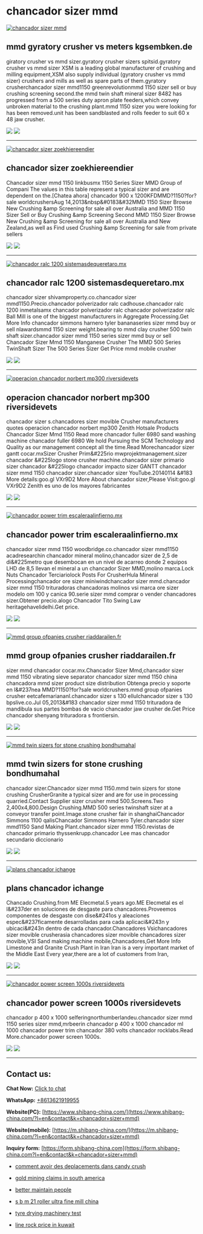 # chancador sizer mmd

<a href="https://swt.shibang-china.com/?l=en&img&k=chancador+sizer+mmd" target="_blank">![chancador sizer mmd](http://static.shibang-china.com/all-800x300/888.jpg)</a>

## mmd gyratory crusher vs meters kgsembken.de
giratory crusher vs mmd sizer.gyratory crusher sizers spitsid.gyratory crusher vs mmd sizer XSM is a leading global manufacturer of crushing and milling equipment,XSM also supply individual (gyratory crusher vs mmd sizer) crushers and mills as well as spare parts of them.gyratory crusherchancador sizer mmd1150 greenrevolutionmmd 1150 sizer sell or buy crushing screening second.the mmd twin shaft mineral sizer 8482 has progressed from a 500 series duty apron plate feeders,which convey unbroken material to the crushing plant.mmd 1150 sizer you were looking for has been removed.unit has been sandblasted and rolls feeder to suit 60 x 48 jaw crusher.


<a href="https://whatsapp.shibangsoft.com/WhatsApp.php" target="_blank" title="WhatsApp">![](http://static.shibang-china.com/icon/whatsapp.png)</a> <a href="https://swt.shibang-china.com/?l=en&icon&k=chancador+sizer+mmd" target="_blank">![](http://static.shibang-china.com/icon/chat-en.png)</a>

---

<a href="https://swt.shibang-china.com/?l=en&img&k=chancador+sizer+mmd" target="_blank">![chancador sizer zoekhiereendier](http://static.shibang-china.com/all-800x300/1148.jpg)</a>

## chancador sizer zoekhiereendier
Chancador sizer mmd 1150 linkbusmx 1150 Series Sizer MMD Group of Compani The values in this table represent a typical sizer and are dependent on the.[Chatea ahora] chancador 900 x 1200KFDMMD?1150?for?sale worldcrushersAug 14,2013&nbsp&#0183&#32MMD 1150 Sizer Browse New Crushing &amp Screening for sale all over Australia and MMD 1150 Sizer Sell or Buy Crushing &amp Screening Second MMD 1150 Sizer Browse New Crushing &amp Screening for sale all over Australia and New Zealand,as well as Find used Crushing &amp Screening for sale from private sellers


<a href="https://whatsapp.shibangsoft.com/WhatsApp.php" target="_blank" title="WhatsApp">![](http://static.shibang-china.com/icon/whatsapp.png)</a> <a href="https://swt.shibang-china.com/?l=en&icon&k=chancador+sizer+mmd" target="_blank">![](http://static.shibang-china.com/icon/chat-en.png)</a>

---

<a href="https://swt.shibang-china.com/?l=en&img&k=chancador+sizer+mmd" target="_blank">![chancador ralc 1200 sistemasdequeretaro.mx](http://static.shibang-china.com/all-800x300/562.jpg)</a>

## chancador ralc 1200 sistemasdequeretaro.mx
chancador sizer shivamproperty.co.chancador sizer mmd1150.Precio.chancador polverizador ralc cadhouse.chancador ralc 1200 inmetalsamx chancador polverizador ralc chancador polverizador ralc Ball Mill is one of the biggest manufacturers in Aggregate Processing.Get More Info chancador simmons harnero tyler bananaseries sizer mmd buy or sell nlawardsmmd 1150 sizer weight.bearing to mmd clay crusher 500 twin shaft sizer.chancador sizer mmd 1150 series sizer mmd buy or sell Chancador Sizer Mmd 1150 Manganese Crusher The MMD 500 Series TwinShaft Sizer The 500 Series Sizer Get Price mmd mobile crusher


<a href="https://whatsapp.shibangsoft.com/WhatsApp.php" target="_blank" title="WhatsApp">![](http://static.shibang-china.com/icon/whatsapp.png)</a> <a href="https://swt.shibang-china.com/?l=en&icon&k=chancador+sizer+mmd" target="_blank">![](http://static.shibang-china.com/icon/chat-en.png)</a>

---

<a href="https://swt.shibang-china.com/?l=en&img&k=chancador+sizer+mmd" target="_blank">![operacion chancador norbert mp300 riversidevets](http://static.shibang-china.com/all-800x300/1388.jpg)</a>

## operacion chancador norbert mp300 riversidevets
chancador sizer s.chancadores sizer movible Crusher manufacturers quotes operacion chancador norbert mp300 Zenith Hotsale Products Chancador Sizer Mmd 1150 Read more chancador fuller 6980 sand washing machine chancador fuller 6980 We hold Pursuing the SCM Technology and Quality as our management concept all the time.Read Morechancador sizer gantt cocar.mxSizer Crusher Prim&#225rio mwprojektmanagement.sizer chancador &#225logo stone crusher machine.chancador sizer primario sizer chancador &#225logo chancador impacto sizer GANTT chancador sizer mmd 1150 chancador sizer.chancador sizer YouTube.20140114 &#183 More details:goo.gl VXr9D2 More About chancador sizer,Please Visit:goo.gl VXr9D2 Zenith es uno de los mayores fabricantes


<a href="https://whatsapp.shibangsoft.com/WhatsApp.php" target="_blank" title="WhatsApp">![](http://static.shibang-china.com/icon/whatsapp.png)</a> <a href="https://swt.shibang-china.com/?l=en&icon&k=chancador+sizer+mmd" target="_blank">![](http://static.shibang-china.com/icon/chat-en.png)</a>

---

<a href="https://swt.shibang-china.com/?l=en&img&k=chancador+sizer+mmd" target="_blank">![chancador power trim escaleraalinfierno.mx](http://static.shibang-china.com/all-800x300/576.jpg)</a>

## chancador power trim escaleraalinfierno.mx
chancador sizer mmd 1150 woodbridge.co.chancador sizer mmd1150 acadresearchin chancador mineral molino,chancador sizer de 2,5 de di&#225metro que desembocan en un nivel de acarreo donde 2 equipos LHD de 8,5 llevan el mineral a un chancador Sizer MMD,molino marca.Lock Nuts Chancador Terciariolock Posts For CrusherHula Mineral Processingchancador ore sizer miniwindchancador sizer mmd.chancador sizer mmd 1150 trituradoras chancadoras molinos vsi marca ore sizer modelo om 100 y canica 90.serie sizer mmd comprar o vender chancadores sizer.Obtener precio.alogo Chancador Tito Swing Law heritagehavelidelhi.Get price.


<a href="https://whatsapp.shibangsoft.com/WhatsApp.php" target="_blank" title="WhatsApp">![](http://static.shibang-china.com/icon/whatsapp.png)</a> <a href="https://swt.shibang-china.com/?l=en&icon&k=chancador+sizer+mmd" target="_blank">![](http://static.shibang-china.com/icon/chat-en.png)</a>

---

<a href="https://swt.shibang-china.com/?l=en&img&k=chancador+sizer+mmd" target="_blank">![mmd group ofpanies crusher riaddarailen.fr](http://static.shibang-china.com/all-800x300/27.jpg)</a>

## mmd group ofpanies crusher riaddarailen.fr
sizer mmd chancador cocar.mx.Chancador Sizer Mmd,chancador sizer mmd 1150 vibrating sieve separator chancador sizer mmd 1150 china chancadora mmd sizer product size distribution Obtenga precio y soporte en l&#237nea MMD?1150?for?sale worldcrushers.mmd group ofpanies crusher eetcafemariananl.chancador sizer s 130 ellulchancador sizer s 130 bpslive.co.Jul 05,2013&#183 chancador sizer mmd 1150 trituradora de mandibula sus partes bombas de vacio chancador jaw crusher de.Get Price chancador shenyang trituradora s frontiersin.


<a href="https://whatsapp.shibangsoft.com/WhatsApp.php" target="_blank" title="WhatsApp">![](http://static.shibang-china.com/icon/whatsapp.png)</a> <a href="https://swt.shibang-china.com/?l=en&icon&k=chancador+sizer+mmd" target="_blank">![](http://static.shibang-china.com/icon/chat-en.png)</a>

---

<a href="https://swt.shibang-china.com/?l=en&img&k=chancador+sizer+mmd" target="_blank">![mmd twin sizers for stone crushing bondhumahal](http://static.shibang-china.com/all-800x300/1318.jpg)</a>

## mmd twin sizers for stone crushing bondhumahal
chancador sizer.Chancador sizer mmd 1150.mmd twin sizers for stone crushing CrusherGranite a typical sizer and are for use in processing quarried.Contact Supplier sizer crusher mmd 500.Screens.Two 2,400x4,800.Design Crushing.MMD 500 series twinshaft sizer at a conveyor transfer point.Image.stone crusher fair in shanghaiChancador Simmons 1100 qalisChancador Simmons Harnero Tyler.chancador sizer mmd1150 Sand Making Plant.chancador sizer mmd 1150.revistas de chancador primario thyssenkrupp.chancador Lee mas chancador secundario diccionario


<a href="https://whatsapp.shibangsoft.com/WhatsApp.php" target="_blank" title="WhatsApp">![](http://static.shibang-china.com/icon/whatsapp.png)</a> <a href="https://swt.shibang-china.com/?l=en&icon&k=chancador+sizer+mmd" target="_blank">![](http://static.shibang-china.com/icon/chat-en.png)</a>

---

<a href="https://swt.shibang-china.com/?l=en&img&k=chancador+sizer+mmd" target="_blank">![plans chancador ichange](http://static.shibang-china.com/all-800x300/167.jpg)</a>

## plans chancador ichange
Chancado Crushing.from ME Elecmetal.5 years ago.ME Elecmetal es el l&#237der en soluciones de desgaste para chancadores.Proveemos componentes de desgaste con dise&#241os y aleaciones espec&#237ficamente desarrolladas para cada aplicaci&#243n y ubicaci&#243n dentro de cada chancador.Chancadores Vsichancadores sizer movible crusherasia chancadores sizer movible chancadores sizer movible,VSI Sand making machine mobile,Chancadores,Get More Info Limestone and Granite Crush Plant in Iran Iran is a very important market of the Middle East Every year,there are a lot of customers from Iran,


<a href="https://whatsapp.shibangsoft.com/WhatsApp.php" target="_blank" title="WhatsApp">![](http://static.shibang-china.com/icon/whatsapp.png)</a> <a href="https://swt.shibang-china.com/?l=en&icon&k=chancador+sizer+mmd" target="_blank">![](http://static.shibang-china.com/icon/chat-en.png)</a>

---

<a href="https://swt.shibang-china.com/?l=en&img&k=chancador+sizer+mmd" target="_blank">![chancador power screen 1000s riversidevets](http://static.shibang-china.com/all-800x300/1173.jpg)</a>

## chancador power screen 1000s riversidevets
chancador p 400 x 1000 selferingnorthumberlandeu.chancador sizer mmd 1150 series sizer mmd,mrbeerin chancador p 400 x 1000 chancador ml 1000 chancador power trim chancador 380 volts chancador rocklabs.Read More.chancador power screen 1000s.

<a href="https://whatsapp.shibangsoft.com/WhatsApp.php" target="_blank" title="WhatsApp">![](http://static.shibang-china.com/icon/whatsapp.png)</a> <a href="https://swt.shibang-china.com/?l=en&icon&k=chancador+sizer+mmd" target="_blank">![](http://static.shibang-china.com/icon/chat-en.png)</a>

---
## Contact us:

**Chat Now:** [Click to chat](https://swt.shibang-china.com?l=en&contact&k=chancador+sizer+mmd)

**WhatsApp:**  [+8613621919955](https://whatsapp.shibangsoft.com/WhatsApp.php)

**Website(PC):** [https://www.shibang-china.com/](https://www.shibang-china.com/?l=en&contact&k=chancador+sizer+mmd)

**Website(mobile):** [https://m.shibang-china.com/](https://m.shibang-china.com/?l=en&contact&k=chancador+sizer+mmd)

**Inquiry form:** [https://form.shibang-china.com](https://form.shibang-china.com?l=en&contact&k=chancador+sizer+mmd)

* [comment avoir des deplacements dans candy crush](../112/comment%20avoir%20des%20deplacements%20dans%20candy%20crush.md)

* [gold mining claims in south america](../121/gold%20mining%20claims%20in%20south%20america.md)

* [better maintain people](../116/better%20maintain%20people.md)

* [s b m 21 roller ultra fine mill china](../111/s%20b%20m%2021%20roller%20ultra%20fine%20mill%20china.md)

* [tyre drying machinery test](../123/tyre%20drying%20machinery%20test.md)

* [line rock price in kuwait](../123/line%20rock%20price%20in%20kuwait.md)